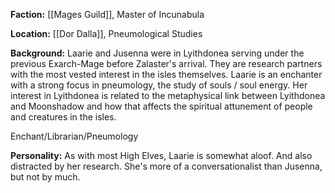 **Faction:**
[[Mages Guild]], Master of Incunabula

**Location:** 
[[Dor Dalla]], Pneumological Studies

**Background:**
Laarie and Jusenna were in Lyithdonea serving under the previous Exarch-Mage before Zalaster's arrival. They are research partners with the most vested interest in the isles themselves. Laarie is an enchanter with a strong focus in pneumology, the study of souls / soul energy. Her interest in Lyithdonea is related to the metaphysical link between Lyithdonea and Moonshadow and how that affects the spiritual attunement of people and creatures in the isles.

Enchant/Librarian/Pneumology

**Personality:**
As with most High Elves, Laarie is somewhat aloof. And also distracted by her research. She's more of a conversationalist than Jusenna, but not by much.